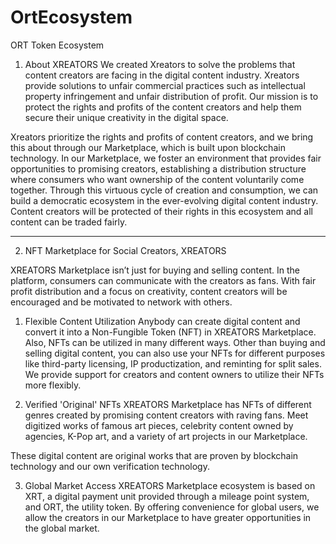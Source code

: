 # OrtEcosystem
ORT Token Ecosystem

1. About XREATORS
We created Xreators to solve the problems that content creators are facing in the digital content industry. Xreators provide solutions to unfair commercial practices such as intellectual property infringement and unfair distribution of profit. Our mission is to protect the rights and profits of the content creators and help them secure their unique creativity in the digital space.

Xreators prioritize the rights and profits of content creators, and we bring this about through our Marketplace, which is built upon blockchain technology. In our Marketplace, we foster an environment that provides fair opportunities to promising creators, establishing a distribution structure where consumers who want ownership of the content voluntarily come together. Through this virtuous cycle of creation and consumption, we can build a democratic ecosystem in the ever-evolving digital content industry. Content creators will be protected of their rights in this ecosystem and all content can be traded fairly.

---------------------

2. NFT Marketplace for Social Creators, XREATORS

XREATORS Marketplace isn’t just for buying and selling content. In the platform, consumers can communicate with the creators as fans. With fair profit distribution and a focus on creativity, content creators will be encouraged and be motivated to network with others.

 1) Flexible Content Utilization
Anybody can create digital content and convert it into a Non-Fungible Token (NFT) in XREATORS Marketplace.
Also, NFTs can be utilized in many different ways. Other than buying and selling digital content, you can also use your NFTs for different purposes like third-party licensing, IP productization, and reminting for split sales. We provide support for creators and content owners to utilize their NFTs more flexibly.

 2) Verified 'Original' NFTs
XREATORS Marketplace has NFTs of different genres created by promising content creators with raving fans. Meet digitized works of famous art pieces, celebrity content owned by agencies, K-Pop art, and a variety of art projects in our Marketplace.

These digital content are original works that are proven by blockchain technology and our own verification technology.

 3) Global Market Access
XREATORS Marketplace ecosystem is based on XRT, a digital payment unit provided through a mileage point system, and ORT, the utility token.
By offering convenience for global users, we allow the creators in our Marketplace to have greater opportunities in the global market.
